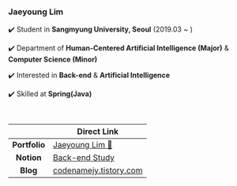 ### Jaeyoung Lim

✔️ Student in **Sangmyung University, Seoul** (2019.03 ~ )

✔️ Department of **Human-Centered Artificial Intelligence (Major)** & **Computer Science (Minor)**

✔️ Interested in **Back-end** & **Artificial Intelligence**

✔️ Skilled at **Spring(Java)**

<br>

||Direct Link|
|:---:|---|
|**Portfolio**|[Jaeyoung Lim 🐻](https://jaeyoungstudio.notion.site/jaeyoungstudio/Jaeyoung-Lim-e6d66846893e423bb53757063f0de663)|
|**Notion**|[Back-end Study](https://www.notion.so/Back-end-Study-8dc8a44d930241cda4e61ffe8c8e45f9?pvs=21)|
|**Blog**|[codenamejy.tistory.com](https://codenamejy.tistory.com/)|
